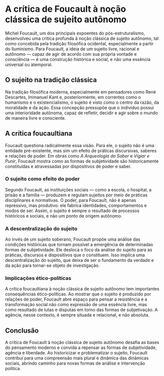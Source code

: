 
# A crítica de Foucault à noção clássica de sujeito autônomo

Michel Foucault, um dos principais expoentes do pós-estruturalismo, desenvolveu uma crítica profunda à noção clássica de sujeito autônomo, tal como concebida pela tradição filosófica ocidental, especialmente a partir do Iluminismo. Para Foucault, a ideia de um sujeito livre, racional e autônomo — capaz de agir de acordo com sua própria vontade e consciência — é uma construção histórica e social, e não uma essência universal ou atemporal.

## O sujeito na tradição clássica

Na tradição filosófica moderna, especialmente em pensadores como René Descartes, Immanuel Kant e, posteriormente, em correntes como o humanismo e o existencialismo, o sujeito é visto como o centro da razão, da moralidade e da ação. Essa concepção pressupõe que o indivíduo possui uma interioridade autônoma, capaz de refletir, decidir e agir sobre o mundo de maneira livre e consciente.

## A crítica foucaultiana

Foucault questiona radicalmente essa visão. Para ele, o sujeito não é uma entidade pré-existente, mas sim um efeito de práticas discursivas, saberes e relações de poder. Em obras como *A Arqueologia do Saber* e *Vigiar e Punir*, Foucault mostra como as formas de subjetividade são historicamente constituídas e atravessadas por dispositivos de poder e saber.

### O sujeito como efeito do poder

Segundo Foucault, as instituições sociais — como a escola, o hospital, a prisão e a família — produzem e regulam sujeitos por meio de práticas disciplinares e normativas. O poder, para Foucault, não é apenas repressivo, mas produtivo: ele fabrica identidades, comportamentos e modos de ser. Assim, o sujeito é sempre o resultado de processos históricos e sociais, e não um ponto de origem autônomo.

### A descentralização do sujeito

Ao invés de um sujeito soberano, Foucault propõe uma análise das condições históricas que tornam possível a emergência de determinadas formas de subjetividade. Ele desloca o foco da análise do sujeito para as práticas, discursos e dispositivos que o constituem. Isso implica uma descentralização do sujeito, que deixa de ser o fundamento da verdade e da ação para tornar-se objeto de investigação.

### Implicações ético-políticas

A crítica foucaultiana à noção clássica de sujeito autônomo tem importantes consequências ético-políticas. Ao mostrar que o sujeito é produzido por relações de poder, Foucault abre espaço para pensar a resistência e a transformação social não como expressão de uma essência livre, mas como resultado de lutas e disputas em torno das formas de subjetivação. A agência, nesse contexto, é sempre situada e relacional, e não absoluta.

## Conclusão

A crítica de Foucault à noção clássica de sujeito autônomo desafia as bases do pensamento moderno e convida a repensar as formas de subjetividade, agência e liberdade. Ao historicizar e problematizar o sujeito, Foucault contribui para uma compreensão mais plural e dinâmica das dinâmicas sociais, abrindo caminho para novas formas de análise e intervenção política.
```
